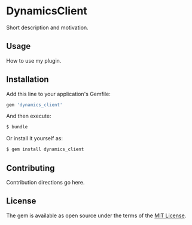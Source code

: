 # DynamicsClient
Short description and motivation.

## Usage
How to use my plugin.

## Installation
Add this line to your application's Gemfile:

```ruby
gem 'dynamics_client'
```

And then execute:
```bash
$ bundle
```

Or install it yourself as:
```bash
$ gem install dynamics_client
```

## Contributing
Contribution directions go here.

## License
The gem is available as open source under the terms of the [MIT License](http://opensource.org/licenses/MIT).
